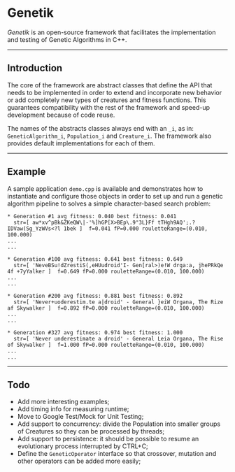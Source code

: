 # Genetik
*Genetik* is an open-source framework that facilitates the implementation and testing of Genetic Algorithms in C++. 

---

## Introduction

The core of the framework are abstract classes that define the API that needs to be implemented in order to extend and incorporate new behavior or add completely new types of creatures and fitness functions. This guarantees compatibility with the rest of the framework and speed-up development because of code reuse. 

The names of the abstracts classes always end with an `_i`, as in: `GeneticAlgorithm_i`, `Population_i` and `Creature_i`. The framework also provides default implementations for each of them.

---

## Example

A sample application `demo.cpp` is available and demonstrates how to instantiate and configure those objects in order to set up and run a genetic algorithm pipeline to solves a simple character-based search problem:

```
* Generation #1 avg fitness: 0.040 best fitness: 0.041
  str=[ aw*xv^pBk&ZKeQW\|-'%]hGP[X>BEp\.9"3L}Ff tTHgh9AQ';.?IDVaw(Sg_YzWVs<?l 1bek ]  f=0.041 fP=0.000 rouletteRange=(0.010, 100.000)
...
...

* Generation #100 avg fitness: 0.641 best fitness: 0.649
  str=[ 'NeveBSu!dZrestiS(,eHUudroid'I- Gen[ral>)e!W drga:a, jhePRkQe 4f +7yYalker ]  f=0.649 fP=0.000 rouletteRange=(0.010, 100.000)
...
...

* Generation #200 avg fitness: 0.881 best fitness: 0.892
  str=[ 'Never+uoderestim.te a|droid' - General }eiW Organa, The Rize af Skywalker ]  f=0.892 fP=0.000 rouletteRange=(0.010, 100.000)
...
...

* Generation #327 avg fitness: 0.974 best fitness: 1.000
  str=[ 'Never underestimate a droid' - General Leia Organa, The Rise of Skywalker ]  f=1.000 fP=0.000 rouletteRange=(0.010, 100.000)
...
...
```

---

## Todo

- Add more interesting examples;
- Add timing info for measuring runtime;
- Move to Google Test/Mock for Unit Testing;
- Add support to concurrency: divide the Population into smaller groups of Creatures so they can be processed by threads;
- Add support to persistence: it should be possible to resume an evolutionary process interrupted by CTRL+C;
- Define the `GeneticOperator` interface so that crossover, mutation and other operators can be added more easily;

